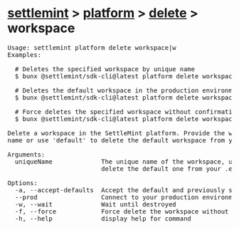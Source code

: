 # [settlemint](../../../settlemint.md) > [platform](../../platform.md) > [delete](../delete.md) > workspace

<pre>Usage: settlemint platform delete workspace|w 
Examples:

  # Deletes the specified workspace by unique name
  $ bunx @settlemint/sdk-cli@latest platform delete workspace <workspace-unique-name>

  # Deletes the default workspace in the production environment
  $ bunx @settlemint/sdk-cli@latest platform delete workspace default --prod

  # Force deletes the specified workspace without confirmation
  $ bunx @settlemint/sdk-cli@latest platform delete workspace <workspace-unique-name> --force

Delete a workspace in the SettleMint platform. Provide the workspace unique
name or use 'default' to delete the default workspace from your .env file.

Arguments:
  uniqueName             The unique name of the workspace, use 'default' to
                         delete the default one from your .env file

Options:
  -a, --accept-defaults  Accept the default and previously set values
  --prod                 Connect to your production environment
  -w, --wait             Wait until destroyed
  -f, --force            Force delete the workspace without confirmation
  -h, --help             display help for command
</pre>